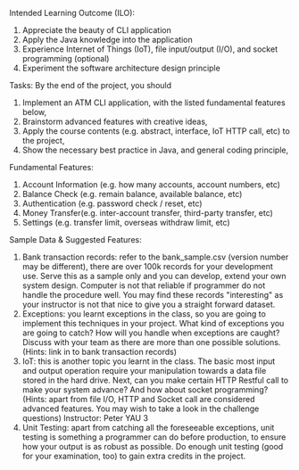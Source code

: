 Intended Learning Outcome (ILO):
1. Appreciate the beauty of CLI application
2. Apply the Java knowledge into the application
3. Experience Internet of Things (IoT), file input/output (I/O), and socket programming 
(optional)
4. Experiment the software architecture design principle

Tasks:
By the end of the project, you should
1. Implement an ATM CLI application, with the listed fundamental features below,
2. Brainstorm advanced features with creative ideas,
3. Apply the course contents (e.g. abstract, interface, IoT HTTP call, etc) to the project,
4. Show the necessary best practice in Java, and general coding principle,

Fundamental Features:
1. Account Information (e.g. how many accounts, account numbers, etc)
2. Balance Check (e.g. remain balance, available balance, etc)
3. Authentication (e.g. password check / reset, etc)
4. Money Transfer(e.g. inter-account transfer, third-party transfer, etc)
5. Settings (e.g. transfer limit, overseas withdraw limit, etc)

Sample Data & Suggested Features:
1. Bank transaction records: refer to the bank_sample.csv (version number may be 
different), there are over 100k records for your development use. Serve this as a 
sample only and you can develop, extend your own system design. Computer is not 
that reliable if programmer do not handle the procedure well. You may find these 
records "interesting" as your instructor is not that nice to give you a straight forward 
dataset.
2. Exceptions: you learnt exceptions in the class, so you are going to implement this 
techniques in your project. What kind of exceptions you are going to catch? How will 
you handle when exceptions are caught? Discuss with your team as there are more 
than one possible solutions. (Hints: link in to bank transaction records)
3. IoT: this is another topic you learnt in the class. The basic most input and output 
operation require your manipulation towards a data file stored in the hard drive. Next, 
can you make certain HTTP Restful call to make your system advance? And how about 
socket programming? (Hints: apart from file I/O, HTTP and Socket call are considered 
advanced features. You may wish to take a look in the challenge questions)
Instructor: Peter YAU 3
4. Unit Testing: apart from catching all the foreseeable exceptions, unit testing is 
something a programmer can do before production, to ensure how your output is as 
robust as possible. Do enough unit testing (good for your examination, too) to gain 
extra credits in the project.
